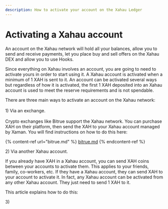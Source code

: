 ```yaml
---
description: How to activate your account on the Xahau Ledger
---
```


# Activating a Xahau account

An account on the Xahau network will hold all your balances, allow you to send and receive payments,  let you place buy and sell offers on the Xahau DEX and allow you to use Hooks.

Since everything on Xahau involves an account, you are going to need to activate yours in order to start using it. A Xahau account is activated when a minimum of 1 XAH is sent to it.  An account can be activated several ways but regardless of how it is activated, the first 1 XAH deposited into an Xahau account is used to meet the reserve requirements and is not spendable.

There are three main ways to activate an account on the Xahau network:\
\
1\) Via an exchange.\
\
Crypto exchanges like Bitrue support the Xahau network. You can purchase XAH on their platform, then send the XAH to your Xahau account managed by Xaman. You will find instructions on how to do this here:

{% content-ref url="bitrue.md" %}
[bitrue.md](bitrue.md)
{% endcontent-ref %}

2\) Via another Xahau account.

If you already have XAH in a Xahau account, you can send XAH coins between your accounts to activate them. This applies to your friends, family, co-workers, etc. If they have a Xahau account, they can send XAH to your account to activate it. In fact, any Xahau account can be activated from any other Xahau account. They just need to send 1 XAH to it.

This article explains how to do this:



3\)&#x20;

